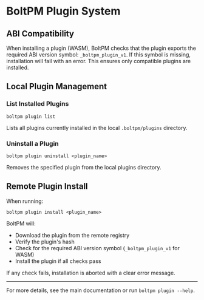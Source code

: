 # BoltPM Plugin System

## ABI Compatibility

When installing a plugin (WASM), BoltPM checks that the plugin exports the required ABI version symbol: `_boltpm_plugin_v1`. If this symbol is missing, installation will fail with an error. This ensures only compatible plugins are installed.

## Local Plugin Management

### List Installed Plugins

```
boltpm plugin list
```
Lists all plugins currently installed in the local `.boltpm/plugins` directory.

### Uninstall a Plugin

```
boltpm plugin uninstall <plugin_name>
```
Removes the specified plugin from the local plugins directory.

## Remote Plugin Install

When running:

```
boltpm plugin install <plugin_name>
```
BoltPM will:
- Download the plugin from the remote registry
- Verify the plugin's hash
- Check for the required ABI version symbol (`_boltpm_plugin_v1` for WASM)
- Install the plugin if all checks pass

If any check fails, installation is aborted with a clear error message.

---

For more details, see the main documentation or run `boltpm plugin --help`. 